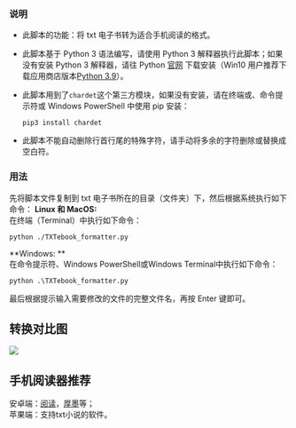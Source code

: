 ### 说明   
+ 此脚本的功能：将 txt 电子书转为适合手机阅读的格式。  
+ 此脚本基于 Python 3 语法编写，请使用 Python 3 解释器执行此脚本；如果没有安装 Python 3 解释器，请往 Python [官网](https://www.python.org/downloads/)   下载安装（Win10 用户推荐下载应用商店版本[Python 3.9](https://www.microsoft.com/zh-cn/p/python-39/9p7qfqmjrfp7#activetab=pivot:overviewtab)）。   
+ 此脚本用到了``chardet``这个第三方模块，如果没有安装，请在终端或、命令提示符或 Windows PowerShell 中使用 pip 安装：    
	```shell   
    pip3 install chardet 
	```
  
+ 此脚本不能自动删除行首行尾的特殊字符，请手动将多余的字符删除或替换成空白符。  


### 用法  
先将脚本文件复制到 txt 电子书所在的目录（文件夹）下，然后根据系统执行如下命令： 
**Linux 和 MacOS:**    
在终端（Terminal）中执行如下命令：   
```shell
python ./TXTebook_formatter.py   
```

**Windows: **  
在命令提示符、Windows PowerShell或Windows Terminal中执行如下命令：   
```shell  
python .\TXTebook_formatter.py
```

最后根据提示输入需要修改的文件的完整文件名，再按 Enter 键即可。  



## 转换对比图   

![](https://ylin-typora01.oss-cn-shenzhen.aliyuncs.com/images/示例对比图.png)

## 手机阅读器推荐   
安卓端：[阅读](https://github.com/gedoor/legado)，[厚墨](https://www.coolapk.com/apk/cn.deepink.reader)等；   
苹果端：支持txt小说的软件。  

